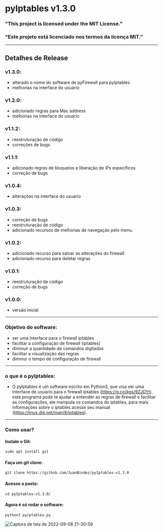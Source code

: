 # pyIptables v1.3.0

### "This project is licensed under the MIT License."

### "Este projeto está licenciado nos termos da licença MIT."



----------

##                           Detalhes de Release

### v1.3.0:

- alterado o nome do software de pyFirewall para pyIptables
- melhorias na interface do usuário

### v1.2.0:

- adicionado regras para Mac address
- melhorias na interface do usuario

### v1.1.2:

- reestruturação de código
- correções de bugs

### v1.1.1:

- adiconado regras de bloqueios e liberação de iPs especificos
- correção de bugs

### v1.0.4:

- alterações na interface do usuario

### v1.0.3:

- correção de bugs
- reestruturação de código
- adicionado recursos de melhorias de navegação pelo menu.

### v1.0.2:

- adicionado recurso para salvar as alterações do firewall
- adicionado recurso para deletar regras

### v1.0.1:

- reestruturação de código 
- correção de bugs

### v1.0.0:

- versão inicial 
----------
### Objetivo do software:

- ser uma interface para o firewall iptables
- facilitar a configuração de firewall (iptables)
- diminuir a quantidade de comandos digitados
- facilitar a visualização das regras
- diminur o tempo de configuração de firewall
----------
### o que é o pyIptables:

- O pyIptables é um software escrito em Python3, que visa ser uma interface de usuario para o firewall iptables (https://g.co/kgs/9ZJDYt), este programa pode te  ajudar a entender as regras de firewall e facilitar as configurações, ele manipula os comandos do iptables, para mais informações sobre o iptables acesse seu manual (https://linux.die.net/man/8/iptables).
----------
### Como usar?

#### Instale o Git:

    sudo apt install git

#### Faça um git clone:

    git clone https://github.com/JuanBindez/pyIptables-v1.3.0
    
#### Acesse a pasta:

    cd pyIptables-v1.3.0/
    
#### Agora é só rodar o software:

    python3 pyiptables.py
    
![Captura de tela de 2022-09-08 21-30-59](https://user-images.githubusercontent.com/79322362/189248390-c454dfaa-0253-481b-80b6-2c455d43f44e.png)
